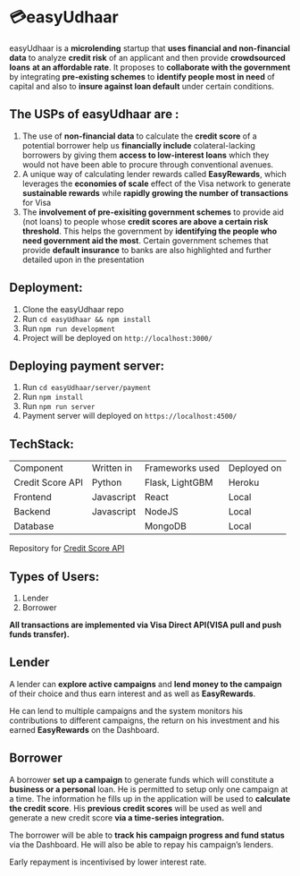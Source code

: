 <!-- Copy and paste the converted output. -->

<!-----
NEW: Check the "Suppress top comment" option to remove this info from the output.

Conversion time: 1.001 seconds.


Using this Markdown file:

1. Paste this output into your source file.
2. See the notes and action items below regarding this conversion run.
3. Check the rendered output (headings, lists, code blocks, tables) for proper
   formatting and use a linkchecker before you publish this page.

Conversion notes:

* Docs to Markdown version 1.0β28
* Wed Jul 01 2020 15:03:10 GMT-0700 (PDT)
* Source doc: About Us
* This is a partial selection. Check to make sure intra-doc links work.
* Tables are currently converted to HTML tables.
----->



# 💳easyUdhaar

easyUdhaar is a **microlending** startup that **uses financial and non-financial data** to analyze **credit risk** of an applicant and then provide **crowdsourced loans** **at an affordable rate**. It proposes to **collaborate with the government** by integrating **pre-existing schemes** to **identify people most in need** of capital and also to **insure against loan default** under certain conditions.


## The USPs of **easyUdhaar** are :



1. The use of **non-financial data** to calculate the **credit score** of a potential borrower help us **financially include** colateral-lacking borrowers by giving them **access to low-interest loans** which they would not have been able to procure through conventional avenues. 
2. A unique way of calculating lender rewards called **EasyRewards**, which leverages the **economies of scale** effect of the Visa network to generate **sustainable rewards** while **rapidly growing the number of transactions** for Visa
3. The **involvement of pre-exisiting government schemes** to provide aid (not loans) to people whose **credit scores are above a certain risk threshold**. This helps the government by **identifying the people who need government aid the most**. Certain government schemes that provide **default insurance** to banks are also highlighted and further detailed upon in the presentation


## Deployment:



1. Clone the easyUdhaar repo
2. Run `cd easyUdhaar && npm install`
3. Run `npm run development`
4. Project will be deployed on `http://localhost:3000/`

## Deploying payment server:



1. Run `cd easyUdhaar/server/payment`
2. Run `npm install`
3. Run `npm run server`
4. Payment server will deployed on `https://localhost:4500/`
## TechStack:


<table>
  <tr>
   <td>Component
   </td>
   <td>Written in
   </td>
   <td>Frameworks used
   </td>
   <td>Deployed on
   </td>
  </tr>
  <tr>
   <td>Credit Score API
   </td>
   <td>Python
   </td>
   <td>Flask, LightGBM
   </td>
   <td>Heroku
   </td>
  </tr>
  <tr>
   <td>Frontend
   </td>
   <td>Javascript
   </td>
   <td>React
   </td>
   <td>Local
   </td>
  </tr>
  <tr>
   <td>Backend
   </td>
   <td>Javascript
   </td>
   <td>NodeJS
   </td>
   <td>Local
   </td>
  </tr>
  <tr>
   <td>Database
   </td>
   <td>
   </td>
   <td>MongoDB
   </td>
   <td>Local
   </td>
  </tr>
</table>

 Repository for [Credit Score API](https://github.com/NITT-Ctrl-Alt-Defeat/credit-score)

## Types of Users:



1. Lender 
2. Borrower

**All transactions are implemented via Visa Direct API(VISA pull and push funds transfer).**


## Lender

A lender can **explore active campaigns** and **lend money to the campaign** of their choice and thus earn interest and as well as **EasyRewards**.

He can lend to multiple campaigns and the system monitors his contributions to different campaigns, the return on his investment and his earned **EasyRewards** on the Dashboard.


## Borrower

A borrower **set up a campaign** to generate funds which will constitute a **business or a personal** loan. He is permitted to setup only one campaign at a time. The information he fills up in the application will be used to **calculate the credit score**. His **previous credit scores** will be used as well and generate a new credit score **via a time-series integration.**

The borrower will be able to **track his campaign progress and fund status** via the Dashboard. He will also be able to repay his campaign’s lenders. 

Early repayment is incentivised by lower interest rate.
